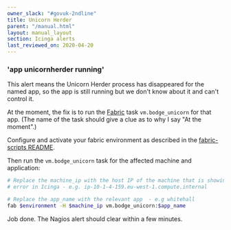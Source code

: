 ```yaml
---
owner_slack: "#govuk-2ndline"
title: Unicorn Herder
parent: "/manual.html"
layout: manual_layout
section: Icinga alerts
last_reviewed_on: 2020-04-20
---
```


### 'app unicornherder running'

This alert means the Unicorn Herder process has disappeared for the
named app, so the app is still running but we don't know about it and
can't control it.

At the moment, the fix is to run the [Fabric](/manual/tools.html#fabric-scripts)
task `vm.bodge_unicorn` for that app. (The name of the task should give a clue
as to why I say "At the moment".)

Configure and activate your fabric environment as described in the
[fabric-scripts README](https://github.com/alphagov/fabric-scripts/blob/master/README.md).

Then run the `vm.bodge_unicorn` task for the affected machine and application:

```bash
# Replace the machine_ip with the host IP of the machine that is showing the
# error in Icinga - e.g. ip-10-1-4-159.eu-west-1.compute.internal

# Replace the app_name with the relevant app  - e.g whitehall
fab $environment -H $machine_ip vm.bodge_unicorn:$app_name
```

Job done. The Nagios alert should clear within a few minutes.
